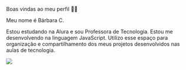 Boas vindas ao meu perfil 💙💙

Meu nome é Bárbara C.

Estou estudando na Alura e sou Professora de Tecnologia.
Estou me desenvolvendo na linguagem JavaScript.
Utilizo esse espaço para organização e compartilhamento dos meus projetos desenvolvidos nas aulas de tecnologia.

![](https://c.tenor.com/bCfpwMjfAi0AAAAC/cat-typing.gif)

